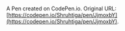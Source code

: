 # 

A Pen created on CodePen.io. Original URL: [https://codepen.io/Shruhtiga/pen/JjmoxbY](https://codepen.io/Shruhtiga/pen/JjmoxbY).

